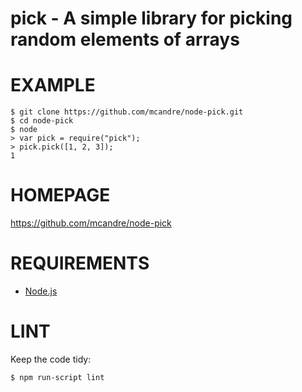 # pick - A simple library for picking random elements of arrays

# EXAMPLE

    $ git clone https://github.com/mcandre/node-pick.git
    $ cd node-pick
    $ node
    > var pick = require("pick");
    > pick.pick([1, 2, 3]);
    1

# HOMEPAGE

https://github.com/mcandre/node-pick

# REQUIREMENTS

* [Node.js](http://nodejs.org/)

# LINT

Keep the code tidy:

    $ npm run-script lint

